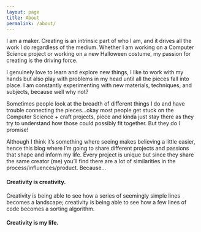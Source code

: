```yaml
---
layout: page
title: About
permalink: /about/
---
```


I am a maker. Creating is an intrinsic part of who I am, and it drives all the work I do regardless of the medium. Whether I am working on a Computer Science project or working on a new Halloween costume, my passion for creating is the driving force. 

I genuinely love to learn and explore new things, I like to work with my hands but also play with problems in my head until all the pieces fall into place. I am constantly experimenting with new materials, techniques, and subjects, because well why not?

Sometimes people look at the breadth of different things I do and have trouble connecting the pieces…okay most people get stuck on the Computer Science + craft projects, piece and kinda just stay there as they try to understand how those could possibly fit together. But they do I promise! 

Although I think it’s something where seeing makes believing a little easier, hence this blog where I’m going to share different projects and passions that shape and inform my life. Every project is unique but since they share the same creator (me) you’ll find there are a lot of similarities in the process/influences/product. Because…

<h4>Creativity is creativity. </h4>

Creativity is being able to see how a series of seemingly simple lines becomes a landscape; creativity is being able to see how a few lines of code becomes a sorting algorithm. 

<h4>Creativity is my life. </h4>

